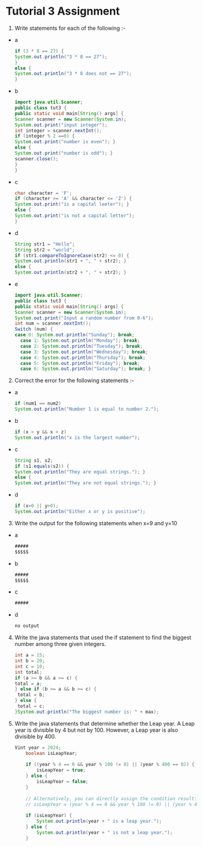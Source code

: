 # Tutorial 3 Assignment
1. Write statements for each of the following :-
- a
  ```java text
  if (3 * 8 == 27) {
  System.out.println("3 * 8 == 27");
  }
  else {
  System.out.println("3 * 8 does not == 27");
  }
- b
  ```java text
  import java.util.Scanner;
  public class tut3 {
  public static void main[String() args] {
  Scanner scanner = new Scanner(System.in);
  System.out.print("input integer");
  int integer = scanner.nextInt();
  if (integer % 2 ==0) {
  System.out.print("number is even"); }
  else {
  System.out.print("number is odd"); }
  scanner.close();
  }
  }
- c
  ```java text
  char character = 'F';
  if (character >= 'A' && character <= 'Z') {
  System.out.print("is a capital leeter"); }
  else {
  System.out.print("is not a capital letter");
  }
- d
  ```java text
  String str1 = "Hello";
  String str2 = "world";
  if (str1.compareToIgnoreCase(str2) <= 0) {
  System.out.println(str1 + ", " + str2); }
  else {
  System.out.println(str2 + ", " + str2); }
- e
  ```java text
  import java.util.Scanner;
  public class tut3 {
  public static void main[String() args] {
  Scanner scanner = new Scanner(System.in);
  System.out.print("Input a random number from 0-6");
  int num = scanner.nextInt();
  Switch (num) {
  case 0: System.out.println("Sunday"); break;
    case 1: System.out.println("Monday"); break;
    case 2: System.out.println("Tuesday"); break;
    case 3: System.out.println("Wednesday"); break;
    case 4: System.out.println("Thursday"); break;
    case 5: System.out.println("Friday"); break;
    case 6: System.out.println("Saturday"); break; }

2. Correct the error for the following statements :-
- a
  ```java text
  if (num1 == num2)
  System.out.println("Number 1 is equal to number 2.");
- b
  ```java text
  if (x > y && x > z)
  System.out.println("x is the largest number");
- c
  ```java text
  String s1, s2;
  if (s1.equals(s2)) {
  System.out.println("They are equal strings."); }
  else {
  System.out.println("They are not equal strings."); }
- d
  ```java text
  if (x>0 || y>0);
  System.out.println("Either x or y is positive");
3. Write the output for the following statements when x=9 and y=10
- a
  ```java text
  #####
  $$$$$
- b
  ```java text
  #####
  $$$$$
- c
  ```java text
  #####
- d
  ```java text
  no output
4. Write the java statements that used the if statement to find the biggest number among
three given integers.
   ```java text
   int a = 15;
   int b = 20;
   int c = 10;
   int total;
   if (a >= b && a >= c) {
   total = a;
   } else if (b >= a && b >= c) {
    total = b;
   } else {
    total = c;
   }System.out.println("The biggest number is: " + max);

6. Write the java statements that determine whether the Leap year. A Leap year is
divisible by 4 but not by 100. However, a Leap year is also divisible by 400.
    ```java text
    Vint year = 2024;
        boolean isLeapYear;
        
        if ((year % 4 == 0 && year % 100 != 0) || (year % 400 == 0)) {
            isLeapYear = true;
        } else {
            isLeapYear = false;
        }
        
        // Alternatively, you can directly assign the condition result:
        // isLeapYear = (year % 4 == 0 && year % 100 != 0) || (year % 400 == 0);
        
        if (isLeapYear) {
            System.out.println(year + " is a leap year.");
        } else {
            System.out.println(year + " is not a leap year.");
        }
  
